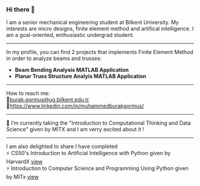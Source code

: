 ### Hi there 👋

I am a senior mechanical engineering student at Bilkent University. My interests are micro designs, finite element method and artifical intelligence. I am a goal-oriented, enthusiastic undergrad student. 

---
In my profile, you can find 2 projects that implements Finite Element Method in order to analyze beams and trusses:
- **Beam Bending Analysis MATLAB Application**
- **Planar Truss Structure Analyis MATLAB Application**
  
--- 
How to reach me: \
📍burak.gormus@ug.bilkent.edu.tr \
📍https://www.linkedin.com/in/muhammedburakgormus/

--- 
🌱 I’m currently taking the "Introduction to Computational Thinking and Data Science" given by MITX and I am verry excited about it !

--- 

I am also delighted to share I have completed \
⚡ CS50's Introduction to Artificial Intelligence with Python given by HarvardX [view](https://courses.edx.org/certificates/fadece01b7954accb781645d859bfc22) \
⚡ Introduction to Computer Science and Programming Using Python given by MITx [view](https://courses.edx.org/certificates/ebc3055905384600aebd2d330d7bc94c)


<!--
**MuhammedBurakGormus/MuhammedBurakGormus** is a ✨ _special_ ✨ repository because its `README.md` (this file) appears on your GitHub profile.

Here are some ideas to get you started:

- 🔭 I’m currently working on ...
- 🌱 I’m currently learning ...
- 👯 I’m looking to collaborate on ...
- 🤔 I’m looking for help with ...
- 💬 Ask me about ...
- 📫 How to reach me: ...
- 😄 Pronouns: ...
- ⚡ Fun fact: ...
-->

